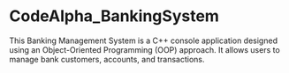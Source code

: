 # CodeAlpha_BankingSystem
This Banking Management System is a C++ console application designed using an Object-Oriented Programming (OOP) approach. It allows users to manage bank customers, accounts, and transactions.
